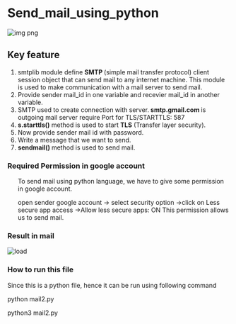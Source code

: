 # Send_mail_using_python  
![img png](https://user-images.githubusercontent.com/47202519/53320717-78bbd300-38fc-11e9-9f0e-4d31840e9262.jpg)
  
## Key feature
<ol>

<li>smtplib module define <strong> SMTP </strong> (simple mail transfer protocol) client session object that can send mail to any internet machine. This module is used to make communication with a mail server to send mail.</li>
<li>Provide sender mail_id in one variable and recevier mail_id in another variable.  </li>
<li>SMTP used to create connection with server.<strong> smtp.gmail.com </strong> is outgoing mail server require Port for TLS/STARTTLS: 587</li>
<li><strong> s.starttls()</strong> method is used to start <strong>TLS</strong> (Transfer layer security). </li>
<li>Now provide sender mail id with password.</li>
<li>Write a message that we want to send.</li>
<li><strong>sendmail() </strong> method is used to send mail.</li>
</ol>

### Required Permission in google account 
<ol>
To send  mail using python language,  we have to give some permission in google account.  
  
open sender google account -> select security option ->click on Less secure app access ->Allow less secure apps: ON
This permission allows us to send mail.
</ol>  



### Result in mail  

![load](https://user-images.githubusercontent.com/47202519/53320976-3ba41080-38fd-11e9-99b0-7eb82fc2c662.png)



### How to run this file

Since this is a python file, hence it can be run using following command

python mail2.py

python3 mail2.py
